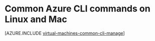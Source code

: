 <properties 
   pageTitle="Basic Azure CLI Commands for Linux and Mac | Microsoft Azure"
   description="Basic Azure CLI commands to get you started managing your VMs in Azure Resource Manager mode on Linux and Mac"
   services="virtual-machines-linux"
   documentationCenter=""
   authors="RicksterCDN" 
   manager="timlt" 
   editor="tysonn" 
   tags="azure-resource-manager"/>
   
<tags
   ms.service="virtual-machines-linux"
   ms.devlang="na"
   ms.topic="article"
   ms.tgt_pltfrm="vm-linux"
   ms.workload="infrastructure-services"
   ms.date="08/23/2016"
   ms.author="rclaus" />

# Common Azure CLI commands on Linux and Mac

[AZURE.INCLUDE [virtual-machines-common-cli-manage](../../includes/virtual-machines-common-cli-manage.md)]

